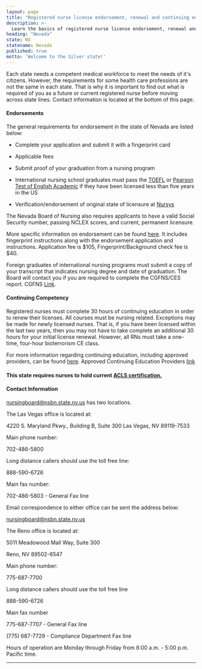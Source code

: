 ```yaml
---
layout: page
title: "Registered nurse license endorsement, renewal and continuing education in Nevada | ACLS Training Center"
description: >-
  Learn the basics of registered nurse license endorsement, renewal and continuing education in Nevada.
heading: "Nevada"
state: NV
statename: Nevada
published: true
motto: 'Welcome to the Silver state!'
---
```


Each state needs a competent medical workforce to meet the needs of it's
citizens. However, the requirements for some health care professions are
not the same in each state. That is why it is important to find out what
is required of you as a future or current registered nurse before moving
across state lines. Contact information is located at the bottom of this
page.

#### Endorsements

The general requirements for endorsement in the state of Nevada are
listed below:

-   Complete your application and submit it with a fingerprint card

-   Applicable fees

-   Submit proof of your graduation from a nursing program

-   International nursing school graduates must pass the
    [TOEFL](https://www.ets.org/toefl) or [Pearson Test of English
    Academic](https://pearsonpte.com/) if they have been licensed less
    than five years in the US

-   Verification/endorsement of original state of licensure at
    [Nursys](https://www.nursys.com/)

The Nevada Board of Nursing also requires applicants to have a valid
Social Security number, passing NCLEX scores, and current, permanent
licensure.

More specific information on endorsement can be found
[here](https://nevadanursingboard.org/wp-content/uploads/2017/09/Final-app-for-lic-by-end.pdf).
It includes fingerprint instructions along with the endorsement
application and instructions. Application fee is \$105,
Fingerprint/Background check fee is \$40.

Foreign graduates of international nursing programs must submit a copy
of your transcript that indicates nursing degree and date of graduation.
The Board will contact you if you are required to complete the CGFNS/CES
report. CGFNS [Link](https://www.cgfns.org/).

#### Continuing Competency

Registered nurses must complete 30 hours of continuing education in
order to renew their licenses. All courses must be nursing related.
Exceptions may be made for newly licensed nurses. That is, if you have
been licensed within the last two years, then you may not have to take
complete an additional 30 hours for your initial license renewal.
However, all RNs must take a one-time, four-hour bioterrorism CE class.

For more information regarding continuing education, including approved
providers, can be found
[here](https://nevadanursingboard.org/education-and-continuing-education/continuing-education/).
Approved Continuing Education Providers
[link](https://nevadanursingboard.org/continuing-education/)

#### This state requires nurses to hold current [ACLS certification.](https://www.acls.net/nevada-acls-pals-bls.htm)

#### Contact Information

[nursingboard@nsbn.state.nv.us](mailto:nursingboard@nsbn.state.nv.us?subject=License%20renewals%20and%20endorsements&body=Hi%2C%0A%0AI%20was%20on%20the%20ACLS%20Training%20Center%20website%20RNMobility.com%20and%20read%20that%20I%20can%20send%20my%20questions%20for%20the%20Nevada%20State%20Board%20of%20Nursing%20here.)
has two locations.

The Las Vegas office is located at:

4220 S. Maryland Pkwy., Building B, Suite 300
Las Vegas, NV 89119-7533

Main phone number:

702-486-5800

Long distance callers should use the toll free line:

888-590-6726

Main fax number:

702-486-5803 - General Fax line

Email correspondence to either office can be sent the address below:

[nursingboard@nsbn.state.nv.us](mailto:nursingboard@nsbn.state.nv.us?subject=License%20questions&body=Hi%2C%0AI%20was%20on%20the%20rnmobility.com%20website%20and%20read%20that%20I%20can%20direct%20my%20questions%20for%20the%20Nevada%20State%20Nursing%20Board%20here.)

The Reno office is located at:

5011 Meadowood Mall Way, Suite 300

Reno, NV 89502-6547

Main phone number:

775-687-7700

Long distance callers should use the toll free line

888-590-6726

Main fax number

775-687-7707 - General Fax line

​(775) 687-7729 - Compliance Department Fax line

Hours of operation are Monday through Friday from 8:00 a.m. - 5:00 p.m.
Pacific time.

* * * * *
